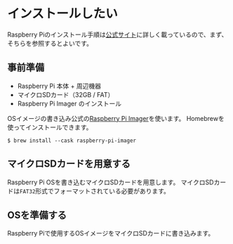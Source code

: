 # インストールしたい

Raspberry Piのインストール手順は[公式サイト](https://www.raspberrypi.com/documentation/computers/getting-started.html#install-using-imager)に詳しく載っているので、まず、そちらを参照するとよいです。

## 事前準備

- Raspberry Pi 本体 + 周辺機器
- マイクロSDカード（32GB / FAT）
- Raspberry Pi Imager のインストール

OSイメージの書き込み公式の[Raspberry Pi Imager](https://www.raspberrypi.com/software/)を使います。
Homebrewを使ってインストールできます。

```console
$ brew install --cask raspberry-pi-imager
```

## マイクロSDカードを用意する

Raspberry Pi OSを書き込むマイクロSDカードを用意します。
マイクロSDカードは``FAT32``形式でフォーマットされている必要があります。

## OSを準備する

Raspberry Piで使用するOSイメージをマイクロSDカードに書き込みます。
